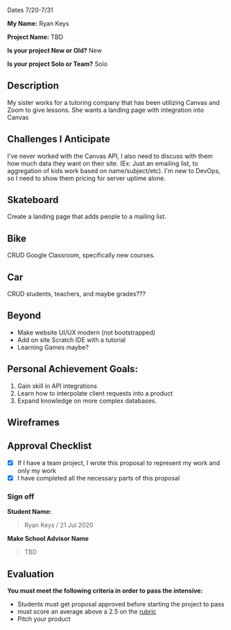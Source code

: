 Dates 7/20-7/31

**My Name:** Ryan Keys

**Project Name:** TBD

**Is your project New or Old?** New

**Is your project Solo or Team?** Solo

## Description

My sister works for a tutoring company that has been utilizing Canvas and Zoom to give lessons. She wants a landing page with integration into Canvas

## Challenges I Anticipate

I've never worked with the Canvas API, I also need to discuss with them how much data they want on their site. (Ex: Just an emailing list, to aggregation of kids work based on name/subject/etc). I'm new to DevOps, so I need to show them pricing for server uptime alone.

## Skateboard

Create a landing page that adds people to a mailing list.

## Bike

CRUD Google Classroom, specifically new courses.

## Car

CRUD students, teachers, and maybe grades???

## Beyond

- Make website UI/UX modern (not bootstrapped)
- Add on site Scratch IDE with a tutorial
- Learning Games maybe?

## Personal Achievement Goals:

1. Gain skill in API integrations
2. Learn how to interpolate client requests into a product
3. Expand knowledge on more complex databases.

## Wireframes

## Approval Checklist

- [x] If I have a team project, I wrote this proposal to represent my work and only my work
- [x] I have completed all the necessary parts of this proposal

### Sign off

**Student Name:**

> Ryan Keys / 21 Jul 2020

**Make School Advisor Name**

> TBD

## Evaluation

**You must meet the following criteria in order to pass the intensive:**

- Students must get proposal approved before starting the project to pass
- must score an average above a 2.5 on the [rubric]
- Pitch your product

[rubric]: https://docs.google.com/document/d/1IOQDmohLBEBT-hyr-2vgw1mbZUNsq3fHxVfH0oRmVt0/edit
